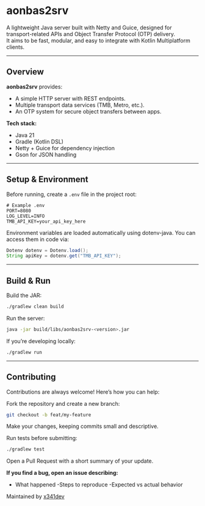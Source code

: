 # aonbas2srv

A lightweight Java server built with Netty and Guice, designed for transport-related APIs and Object Transfer Protocol (OTP) delivery.  
It aims to be fast, modular, and easy to integrate with Kotlin Multiplatform clients.

---

## Overview

**aonbas2srv** provides:
- A simple HTTP server with REST endpoints.
- Multiple transport data services (TMB, Metro, etc.).
- An OTP system for secure object transfers between apps.

**Tech stack:**
- Java 21
- Gradle (Kotlin DSL)
- Netty + Guice for dependency injection
- Gson for JSON handling

---

## Setup & Environment

Before running, create a `.env` file in the project root:

```env
# Example .env
PORT=8080
LOG_LEVEL=INFO
TMB_API_KEY=your_api_key_here
`````
Environment variables are loaded automatically using dotenv-java.
You can access them in code via:

```java
Dotenv dotenv = Dotenv.load();
String apiKey = dotenv.get("TMB_API_KEY");
```
---
## Build & Run
Build the JAR:

```bash
./gradlew clean build
```
Run the server:

```bash
java -jar build/libs/aonbas2srv-<version>.jar
```

If you’re developing locally:
```bash
./gradlew run
```
---
## Contributing
Contributions are always welcome!
Here’s how you can help:

Fork the repository and create a new branch:

```bash
git checkout -b feat/my-feature
```
Make your changes, keeping commits small and descriptive.

Run tests before submitting:

```bash
./gradlew test
```

Open a Pull Request with a short summary of your update.

**If you find a bug, open an issue describing:**
- What happened
-Steps to reproduce
-Expected vs actual behavior

Maintained by [x341dev](https://github.com/x341dev)